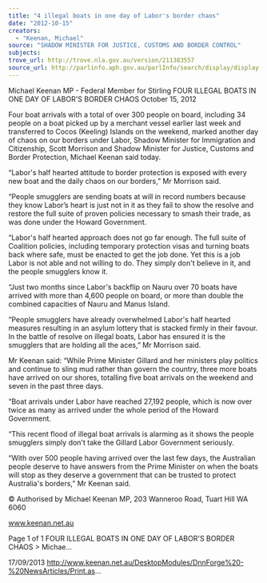```yaml
---
title: "4 illegal boats in one day of Labor's border chaos"
date: "2012-10-15"
creators:
  - "Keenan, Michael"
source: "SHADOW MINISTER FOR JUSTICE, CUSTOMS AND BORDER CONTROL"
subjects:
trove_url: http://trove.nla.gov.au/version/211383557
source_url: http://parlinfo.aph.gov.au/parlInfo/search/display/display.w3p;query=Id%3A%22media/pressrel/2731318%22
---
```


 Michael Keenan MP - Federal Member for  Stirling FOUR ILLEGAL BOATS IN ONE DAY OF  LABOR'S BORDER CHAOS October 15, 2012

 Four boat arrivals with a total of over 300 people on board, including 34 people on a boat picked up by a merchant vessel earlier last week and transferred to Cocos (Keeling) Islands on the weekend, marked another day of chaos on our borders under Labor, Shadow Minister for Immigration and Citizenship, Scott Morrison and Shadow Minister for Justice, Customs and Border Protection, Michael Keenan said today.

 “Labor's half hearted attitude to border protection is exposed with every new boat and the daily chaos on our borders,” Mr  Morrison said.

 “People smugglers are sending boats at will in record numbers because they know Labor’s heart is just not in it as they fail  to show the resolve and restore the full suite of proven policies necessary to smash their trade, as was done under the Howard Government.

 “Labor's half hearted approach does not go far enough. The full suite of Coalition policies, including temporary protection visas and turning boats back where safe, must be enacted to get the job done. Yet this is a job Labor is not able and not willing to do. They simply don't believe in it, and the people smugglers know it.

 “Just two months since Labor's backflip on Nauru over 70 boats have arrived with more than 4,600 people on board, or more than double the combined capacities of Nauru and Manus Island.

 “People smugglers have already overwhelmed Labor's half hearted measures resulting in an asylum lottery that is stacked firmly in their favour. In the battle of resolve on illegal boats, Labor has ensured it is the smugglers that are holding all the aces,” Mr Morrison said.

 Mr Keenan said: “While Prime Minister Gillard and her ministers play politics and continue to sling mud rather than govern the country, three more boats have arrived on our shores, totalling five boat arrivals on the weekend and seven in the past three days.

 “Boat  arrivals  under  Labor  have  reached  27,192  people,  which  is  now  over  twice  as  many  as  arrived  under  the  whole period of the Howard Government.

 “This recent flood of illegal boat arrivals is alarming as it shows the people smugglers simply don't take the Gillard Labor Government seriously.

 “With  over  500  people  having  arrived  over  the  last  few  days,  the  Australian  people  deserve  to  have  answers  from  the Prime  Minister  on  when  the  boats  will  stop  as  they  deserve  a  government  that  can  be  trusted  to  protect  Australia's borders,” Mr Keenan said.

 © Authorised by Michael Keenan MP, 203 Wanneroo Road, Tuart Hill WA 6060

 www.keenan.net.au

 Page 1 of 1 FOUR ILLEGAL BOATS IN ONE DAY OF LABOR'S BORDER CHAOS > Michae...

 17/09/2013 http://www.keenan.net.au/DesktopModules/DnnForge%20-%20NewsArticles/Print.as...

